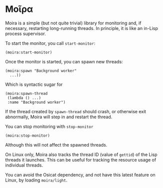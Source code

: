 # Μοῖρα

Moira is a simple (but not quite trivial) library for monitoring and,
if necessary, restarting long-running threads. In principle, it is
like an in-Lisp process supervisor.

To start the monitor, you call `start-monitor`:

    (moira:start-monitor)

Once the monitor is started, you can spawn new threads:

    (moira:spawn "Background worker"
      ...))

Which is syntactic sugar for

    (moira:spawn-thread
     (lambda () ...)
     :name "Background worker")

If the thread created by `spawn-thread` should crash, or otherwise
exit abnormally, Moira will step in and restart the thread.

You can stop monitoring with `stop-monitor`

    (moira:stop-monitor)

Although this will not affect the spawned threads.

On Linux only, Moira also tracks the thread ID (value of `gettid`) of
the Lisp threads it launches. This can be useful for tracking the
resource usage of individual threads.

You can avoid the Osicat dependency, and not have this latest feature
on Linux, by loading `moira/light`.
